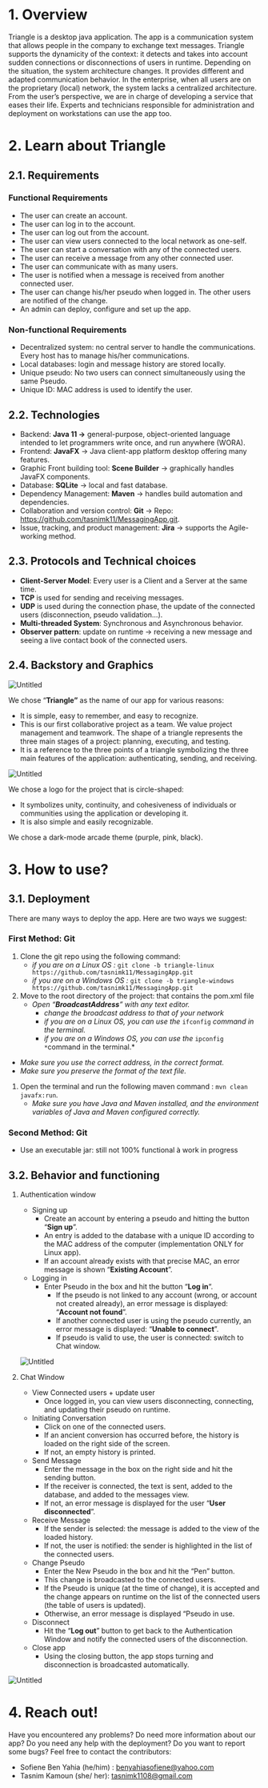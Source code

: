 # 1. Overview

Triangle is a desktop java application. The app is a communication system that allows people in the company to exchange text messages. Triangle supports the dynamicity of the context: it detects and takes into account sudden connections or disconnections of users in runtime.
Depending on the situation, the system architecture changes. It provides different and adapted communication behavior. In the enterprise, when all users are on the proprietary (local) network, the system lacks a centralized architecture.  From the user’s perspective, we are in charge of developing a service that eases their life. Experts and technicians responsible for administration and deployment on workstations can use the app too.

# 2. Learn about Triangle

## 2.1. Requirements

### F**unctional Requirements**

- The user can create an account.
- The user can log in to the account.
- The user can log out from the account.
- The user can view users connected to the local network as one-self.
- The user can start a conversation with any of the connected users.
- The user can receive a message from any other connected user.
- The user can communicate with as many users.
- The user is notified when a message is received from another connected user.
- The user can change his/her pseudo when logged in. The other users are notified of the change.
- An admin can deploy, configure and set up the app.

### **Non-functional Requirements**

- Decentralized system: no central server to handle the communications. Every host has to manage his/her communications.
- Local databases: login and message history are stored locally.
- Unique pseudo: No two users can connect simultaneously using the same Pseudo.
- Unique ID: MAC address is used to identify the user.

## 2.2. Technologies

- Backend: **Java 11 →** general-purpose, object-oriented language intended to let programmers write once, and run anywhere (WORA).
- Frontend: **JavaFX** → Java client-app platform desktop offering many features.
- Graphic Front building tool: **Scene Builder** → graphically handles JavaFX components.
- Database: **SQLite** → local and fast database.
- Dependency Management: **Maven** → handles build automation and dependencies.
- Collaboration and version control: **Git** → Repo: https://github.com/tasnimk11/MessagingApp.git.
- Issue, tracking, and product management: **Jira** → supports the Agile-working method.

## 2.3. Protocols and Technical choices

- **Client-Server Model**: Every user is a Client and a Server at the same time.
- **TCP** is used for sending and receiving messages.
- **UDP** is used during the connection phase, the update of the connected users (disconnection, pseudo validation...).
- **Multi-threaded System**: Synchronous and Asynchronous behavior.
- **Observer pattern**: update on runtime → receiving a new message and seeing a live contact book of the connected users.

## 2.4. Backstory and Graphics

![Untitled](https://s3-us-west-2.amazonaws.com/secure.notion-static.com/7f6fcb90-be08-4dc5-8717-e8ed362e1a3a/Untitled.png)

We chose “**Triangle”** as the name of our app for various reasons:

- It is simple, easy to remember, and easy to recognize.
- This is our first collaborative project as a team. We value project management and teamwork. The shape of a triangle represents the three main stages of a project: planning, executing, and testing.
- It is a reference to the three points of a triangle symbolizing the three main features of the application: authenticating, sending, and receiving.

![Untitled](https://s3-us-west-2.amazonaws.com/secure.notion-static.com/052a1d90-f419-4fbf-a8c2-5a8c24617203/Untitled.png)

We chose a logo for the project that is circle-shaped:

- It symbolizes unity, continuity, and cohesiveness of individuals or communities using the application or developing it.
- It is also simple and easily recognizable.

We chose a dark-mode arcade theme (purple, pink, black).

# 3. How to use?

## 3.1. Deployment

There are many ways to deploy the app. Here are two ways we suggest:

### **First Method: Git**

1. Clone the git repo using the following command:
    - *if you are on a Linux OS :*  `git clone -b triangle-linux https://github.com/tasnimk11/MessagingApp.git`
    - *if you are on a Windows OS :*  `git clone -b triangle-windows https://github.com/tasnimk11/MessagingApp.git`
2. Move to the root directory of the project: that contains the pom.xml file
    - *Open “**BroadcastAddress**” with any text editor.*
        - *change the broadcast address to that of your network*
        - *if you are on a Linux OS, you can use the* `ifconfig` *command in the terminal.*
        - *if you are on a Windows OS, you can use the* `ipconfig *`command in the terminal.*
- *Make sure you use the correct address, in the correct format.*
- *Make sure you preserve the format of the text file.*
1. Open the terminal and run the following maven command : `mvn clean javafx:run`*.*
    - *Make sure you have Java and Maven installed, and the environment variables of Java and Maven configured correctly.*

### **Second Method: Git**

- Use an executable jar: still not 100% functional à work in progress

## 3.2. Behavior and functioning

1. Authentication window 
    - Signing up
        - Create an account by entering a pseudo and hitting the button “**Sign up**”.
        - An entry is added to the database with a unique ID according to the MAC address of the computer (implementation ONLY for Linux app).
        - If an account already exists with that precise MAC, an error message is shown “**Existing Account**”.
    - Logging in
        - Enter Pseudo in the box and hit the button “**Log in**“.
            - If the pseudo is not linked to any account (wrong, or account not created already), an error message is displayed: “**Account not found**”.
            - If another connected user is using the pseudo currently, an error message is displayed: “**Unable to connect**”.
            - If pseudo is valid to use, the user is connected: switch to Chat window.
    
    ![Untitled](https://s3-us-west-2.amazonaws.com/secure.notion-static.com/506eace4-c0da-48cb-8fb9-d798c1fc1686/Untitled.png)
    
2. Chat Window 
    - View Connected users + update user
        - Once logged in, you can view users disconnecting, connecting, and updating their pseudo on runtime.
    - Initiating Conversation
        - Click on one of the connected users.
        - If an ancient conversion has occurred before, the history is loaded on the right side of the screen.
        - If not, an empty history is printed.
    - Send Message
        - Enter the message in the box on the right side and hit the sending button.
        - If the receiver is connected, the text is sent, added to the database, and added to the messages view.
        - If not, an error message is displayed for the user “**User disconnected**”.
    - Receive Message
        - If the sender is selected: the message is added to the view of the loaded history.
        - If not, the user is notified: the sender is highlighted in the list of the connected users.
    - Change Pseudo
        - Enter the New Pseudo in the box and hit the “Pen” button.
        - This change is broadcasted to the connected users.
        - If the Pseudo is unique (at the time of change), it is accepted and the change appears on runtime on the list of the connected users (the table of users is updated).
        - Otherwise, an error message is displayed “Pseudo in use.
    - Disconnect
        - Hit the “**Log out**” button to get back to the Authentication Window and notify the connected users of the disconnection.
    - Close app
        - Using the closing button, the app stops turning and disconnection is broadcasted automatically.

![Untitled](https://s3-us-west-2.amazonaws.com/secure.notion-static.com/415ee305-99b0-487e-86ae-96c3b2a07a81/Untitled.png)

# 4. Reach out!

Have you encountered any problems? Do need more information about our app? Do you need any help with the deployment? Do you want to report some bugs? Feel free to contact the contributors:

- Sofiene Ben Yahia (he/him) : benyahiasofiene@yahoo.com
- Tasnim Kamoun (she/ her): tasnimk1108@gmail.com
